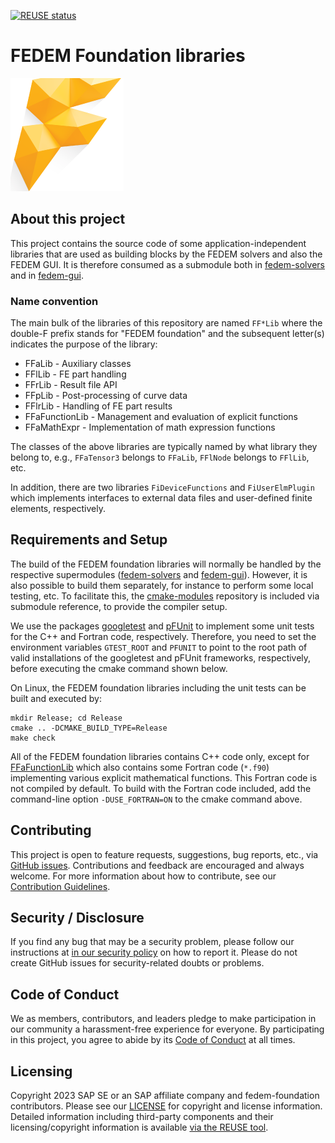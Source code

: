 <!---
  SPDX-FileCopyrightText: 2023 SAP SE

  SPDX-License-Identifier: Apache-2.0

  This file is part of FEDEM - https://openfedem.org
--->

[![REUSE status](https://api.reuse.software/badge/github.com/SAP/fedem-foundation)](https://api.reuse.software/info/github.com/SAP/fedem-foundation)

# FEDEM Foundation libraries

![Fedem Logo](cfg/FedemLogo.png)

## About this project

This project contains the source code of some application-independent libraries
that are used as building blocks by the FEDEM solvers and also the FEDEM GUI.
It is therefore consumed as a submodule both in
[fedem-solvers](https://github.com/SAP/fedem-solvers) and in
[fedem-gui](https://github.com/SAP/fedem-gui).

### Name convention

The main bulk of the libraries of this repository are named `FF*Lib` where the double-F
prefix stands for "FEDEM foundation" and the subsequent letter(s) indicates the
purpose of the library:

* FFaLib - Auxiliary classes
* FFlLib - FE part handling
* FFrLib - Result file API
* FFpLib - Post-processing of curve data
* FFlrLib - Handling of FE part results
* FFaFunctionLib - Management and evaluation of explicit functions
* FFaMathExpr - Implementation of math expression functions

The classes of the above libraries are typically named by what library they belong to,
e.g., `FFaTensor3` belongs to `FFaLib`, `FFlNode` belongs to `FFlLib`, etc.

In addition, there are two libraries `FiDeviceFunctions` and `FiUserElmPlugin` which
implements interfaces to external data files and user-defined finite elements,
respectively.

## Requirements and Setup

The build of the FEDEM foundation libraries will normally be handled by the respective
supermodules ([fedem-solvers](https://github.com/SAP/fedem-solvers) and
[fedem-gui](https://github.com/SAP/fedem-gui)). However, it is also
possible to build them separately, for instance to perform some local testing, etc.
To facilitate this, the [cmake-modules](https://github.com/SAP/cmake-modules)
repository is included via submodule reference, to provide the compiler setup.

We use the packages [googletest](https://github.com/google/googletest) and
[pFUnit](https://github.com/Goddard-Fortran-Ecosystem/pFUnit) to implement
some unit tests for the C++ and Fortran code, respectively. Therefore,
you need to set the environment variables `GTEST_ROOT` and `PFUNIT` to point to
the root path of valid installations of the googletest and pFUnit frameworks,
respectively, before executing the cmake command shown below.

On Linux, the FEDEM foundation libraries including the unit tests can be built and
executed by:

    mkdir Release; cd Release
    cmake .. -DCMAKE_BUILD_TYPE=Release
    make check

All of the FEDEM foundation libraries contains C++ code only, except for
[FFaFunctionLib](src/FFaFunctionLib) which also contains some Fortran code (`*.f90`)
implementing various explicit mathematical functions.
This Fortran code is not compiled by default. To build with the Fortran code included,
add the command-line option `-DUSE_FORTRAN=ON` to the cmake command above.

## Contributing

This project is open to feature requests, suggestions, bug reports, etc.,
via [GitHub issues](https://github.com/SAP/fedem-foundation/issues).
Contributions and feedback are encouraged and always welcome.
For more information about how to contribute,
see our [Contribution Guidelines](.github/CONTRIBUTING.md).

## Security / Disclosure

If you find any bug that may be a security problem, please follow our instructions at [in our security policy](https://github.com/SAP/fedem-foundation/security/policy) on how to report it. Please do not create GitHub issues for security-related doubts or problems.

## Code of Conduct

We as members, contributors, and leaders pledge to make participation in our community a harassment-free experience for everyone. By participating in this project, you agree to abide by its [Code of Conduct](https://github.com/SAP/.github/blob/main/CODE_OF_CONDUCT.md) at all times.

## Licensing

Copyright 2023 SAP SE or an SAP affiliate company and fedem-foundation contributors. Please see our [LICENSE](LICENSE) for copyright and license information. Detailed information including third-party components and their licensing/copyright information is available [via the REUSE tool](https://api.reuse.software/info/github.com/SAP/fedem-foundation).
